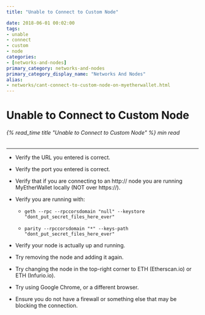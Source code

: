 ```yaml
---
title: "Unable to Connect to Custom Node"

date: 2018-06-01 00:02:00
tags:
- unable
- connect
- custom
- node
categories:
- [networks-and-nodes]
primary_category: networks-and-nodes
primary_category_display_name: "Networks And Nodes"
alias:
- networks/cant-connect-to-custom-node-on-myetherwallet.html
---
```


# __Unable to Connect to Custom Node__
###### {% read_time title "Unable to Connect to Custom Node" %} min read
***

* Verify the URL you entered is correct.

* Verify the port you entered is correct.

* Verify that if you are connecting to an http:// node you are running MyEtherWallet locally (NOT over https://).

* Verify you are running with:

    * `geth --rpc --rpccorsdomain "null" --keystore "dont_put_secret_files_here_ever"`

    * `parity --rpccorsdomain "*" --keys-path "dont_put_secret_files_here_ever"`
    
* Verify your node is actually up and running.

* Try removing the node and adding it again.

* Try changing the node in the top-right corner to ETH (Etherscan.io) or ETH (Infurio.io).

* Try using Google Chrome, or a different browser.

* Ensure you do not have a firewall or something else that may be blocking the connection.
